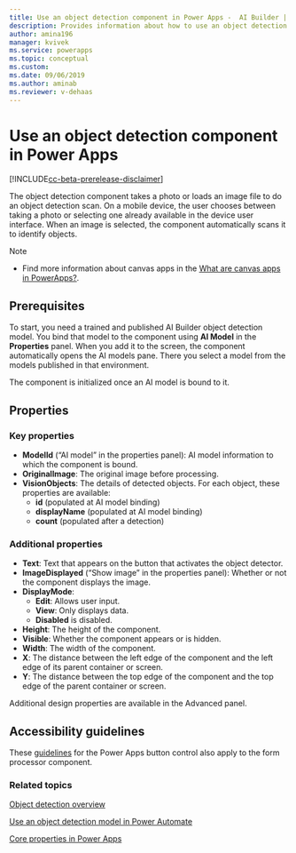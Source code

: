 ```yaml
---
title: Use an object detection component in Power Apps -  AI Builder | Microsoft Docs
description: Provides information about how to use an object detection component in Power Apps
author: amina196
manager: kvivek
ms.service: powerapps
ms.topic: conceptual
ms.custom: 
ms.date: 09/06/2019
ms.author: aminab
ms.reviewer: v-dehaas
---
```


# Use an object detection component in Power Apps

[!INCLUDE[cc-beta-prerelease-disclaimer](./includes/cc-beta-prerelease-disclaimer.md)]

The object detection component takes a photo or loads an image file to do an object detection scan. On a mobile device, the user chooses between taking a photo or selecting one already available in the device user interface. When an image is selected, the component automatically scans it to identify objects.

 > [!NOTE]
 >
 > - Find more information about canvas apps in the [What are canvas apps in PowerApps?](/powerapps/maker/canvas-apps/getting-started).

## Prerequisites

To start, you need a trained and published AI Builder object detection model. You bind that model to the component using **AI Model** in the **Properties** panel. When you add it to the screen, the component automatically opens the AI models pane. There you select a model from the models published in that environment.

The component is initialized once an AI model is bound to it.

## Properties

### Key properties

 - **ModelId** (“AI model” in the properties panel): AI model information to which the component is bound.
 - **OriginalImage**: The original image before processing.
 - **VisionObjects**: The details of detected objects. For each object, these properties are available:
    - **id** (populated at AI model binding)
    - **displayName** (populated at AI model binding)
    - **count** (populated after a detection)

### Additional properties
 - **Text**: Text that appears on the button that activates the object detector.
 - **ImageDisplayed** (“Show image” in the properties panel): Whether or not the component displays the image.
 - **DisplayMode**:
    - **Edit**: Allows user input.
    - **View**: Only displays data. 
    - **Disabled** is disabled.
 - **Height**: The height of the component.
 - **Visible**: Whether the component appears or is hidden.
 - **Width**: The width of the component.
 - **X**: The distance between the left edge of the component and the left edge of its parent container or screen.
 - **Y**: The distance between the top edge of the component and the top edge of the parent container or screen.

Additional design properties are available in the Advanced panel.

## Accessibility guidelines
These [guidelines](/powerapps/maker/canvas-apps/controls/control-button) for the Power Apps button control also apply to the form processor component.

### Related topics
[Object detection overview](object-detection-overview.md)

[Use an object detection model in Power Automate](object-detection-model-in-flow.md)

[Core properties in Power Apps](/powerapps/maker/canvas-apps/controls/properties-core)

